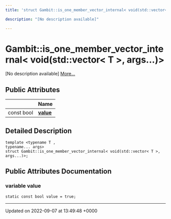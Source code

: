 ```yaml
---
title: 'struct Gambit::is_one_member_vector_internal< void(std::vector< T >, args...)>'

description: "[No description available]"

---
```


# Gambit::is_one_member_vector_internal< void(std::vector< T >, args...)>





[No description available] [More...](#detailed-description)

## Public Attributes

|                | Name           |
| -------------- | -------------- |
| const bool | **[value](/documentation/code/classes/structgambit_1_1is__one__member__vector__internal_3_01void_07std_1_1vector_3_01t_01_4_00_01args_8_8_8_08_4/#variable-value)**  |

## Detailed Description

```
template <typename T ,
typename... args>
struct Gambit::is_one_member_vector_internal< void(std::vector< T >, args...)>;
```

## Public Attributes Documentation

### variable value

```
static const bool value = true;
```


-------------------------------

Updated on 2022-09-07 at 13:49:48 +0000